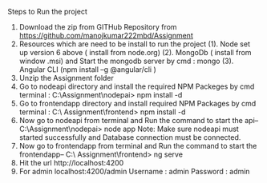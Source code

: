Steps to Run the project
1.	Download the zip from GITHub Repository from https://github.com/manojkumar222mbd/Assignment
2.	Resources which are need to be install to run the project
    (1).	Node set up version 6 above ( install from node.org)
    (2).	MongoDb ( install from window .msi) and Start the mongodb server by cmd : mongo
    (3).	Angular CLI (npm install  –g @angular/cli )
3.	Unzip the Assignment folder
4.	Go to nodeapi directory and install the required NPM Packeges by cmd terminal :
 C:\Assignment\nodepai> npm install -d
5.	Go to frontendapp directory and install required NPM Packages by cmd terminal :
 C:\ Assignment\frontend>  npm install -d
6.	Now go to nodeapi from terminal and Run the command  to start the api–
C:\Assignment\nodepai> node app
Note: Make sure nodeapi must started successfully and Database connection  must be connected.
7.	Now go to frontendapp from terminal and Run the command  to start the frontendapp–
C:\ Assignment\frontend> ng serve
8.	Hit the url http://localhost:4200
9.	For admin localhost:4200/admin
Username : admin
Password : admin

